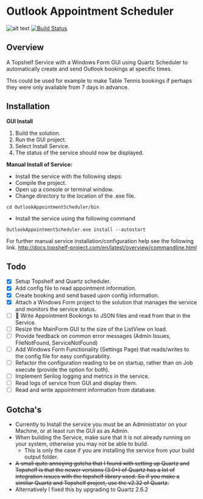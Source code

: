 ﻿# Outlook Appointment Scheduler 
![alt text](https://github.com/danmastrow/OutlookAppointmentScheduler/raw/master/OutlookAppointmentSchedulerGUI/img/bookingIcon.png "Logo")
[![Build Status](https://travis-ci.org/danmastrow/OutlookAppointmentScheduler.svg?branch=master)](https://travis-ci.org/danmastrow/OutlookAppointmentScheduler)
## Overview
A Topshelf Service with a Windows Form GUI using Quartz Scheduler to automatically create and send Outlook bookings at specific times.

This could be used for example to make Table Tennis bookings if perhaps they were only available from 7 days in advance.

## Installation
**GUI Install**
1. Build the solution.
2. Run the GUI project.
3. Select Install Service.
4. The status of the service should now be displayed.


**Manual Install of Service:**
- Install the service with the following steps:
- Compile the project.
- Open up a console or terminal window.
- Change directory to the location of the .exe file.
````
cd OutlookAppointmentScheduler/bin
````

- Install the service using the following command
````
OutlookAppointmentScheduler.exe install --autostart
````
For further manual service installation/configuration help see the following link.
http://docs.topshelf-project.com/en/latest/overview/commandline.html

## Todo
- [x] Setup Topshelf and Quartz scheduler.
- [x] Add config file to read appointment information.
- [x] Create booking and send based upon config information.
- [x] Attach a Windows Form project to the solution that manages the service and monitors the service status.
- [ ] 🔴 Write Appointment Bookings to JSON files and read from that in the Service.
- [ ] Resize the MainForm GUI to the size of the ListView on load.
- [ ] Provide feedback on common error messages (Admin Issues, FileNotFound, ServiceNotFound)
- [ ] Add Windows Form Functionality (Settings Page) that reads/writes to the config file for easy configurability.
- [ ] Refactor the configuration reading to be on startup, rather than on Job execute (provide the option for both).
- [ ] Implement Serilog logging and metrics in the service.
- [ ] Read logs of service from GUI and display them.
- [ ] Read and write appointment information from database.

## Gotcha's
- Currently to Install the service you must be an Administrator on your Machine, or at least run the GUI as as Admin.
- When building the Service, make sure that it is not already running on your system, otherwise you may not be able to build.
  - This is only the case if you are installing the service from your build output folder.
- ~~A small quite annoying gotcha that I found with setting up Quartz and Topshelf is that the newer versions (3.0+) of Quartz has a lot of integration issues with the topshelf library used. So if you make a similiar Quartz and Topshelf project, use the v2.32 of Quartz.~~
- Alternatively I fixed this by upgrading to Quartz 2.6.2
